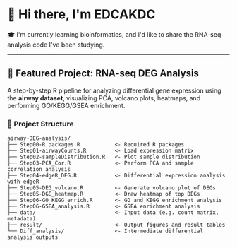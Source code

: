 # 👋 Hi there, I'm EDCAKDC

🎓 I'm currently learning bioinformatics, and I'd like to share the RNA-seq analysis code I've been studying.

---

## 🔬 Featured Project: RNA-seq DEG Analysis

A step-by-step R pipeline for analyzing differential gene expression using the **airway dataset**, visualizing PCA, volcano plots, heatmaps, and performing GO/KEGG/GSEA enrichment.

### 📁 Project Structure

```text
airway-DEG-analysis/
├── Step00-R packages.R           <- Required R packages
├── Step01-airwayCounts.R         <- Load expression matrix
├── Step02-sampleDistribution.R   <- Plot sample distribution
├── Step03-PCA_Cor.R              <- Perform PCA and sample correlation analysis
├── Step04-edgeR_DEG.R            <- Differential expression analysis with edgeR
├── Step05-DEG_volcano.R          <- Generate volcano plot of DEGs
├── Step05-DGE_heatmap.R          <- Draw heatmap of top DEGs
├── Step06-GO_KEGG_enrich.R       <- GO and KEGG enrichment analysis
├── Step06-GSEA_analysis.R        <- GSEA enrichment analysis
├── data/                         <- Input data (e.g. count matrix, metadata)
├── result/                       <- Output figures and result tables
└── Diff_analysis/                <- Intermediate differential analysis outputs
